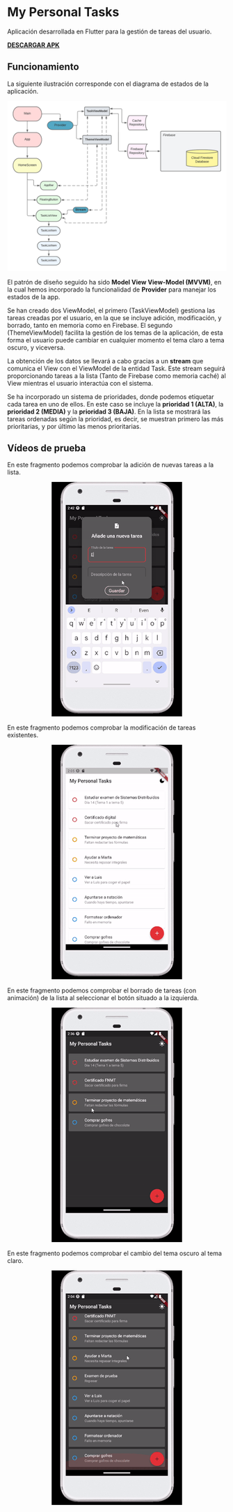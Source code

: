 # My Personal Tasks 

Aplicación desarrollada en Flutter para la gestión de tareas del usuario.

[**DESCARGAR APK**](https://github.com/carlosparra1998/WembleyStudiosMovies/raw/main/apk/app-release.apk)

## Funcionamiento

La siguiente ilustración corresponde con el diagrama de estados de la aplicación.

![](https://github.com/carlosparra1998/my_personal_tasks/blob/main/readme_raw/diagram.png)

El patrón de diseño seguido ha sido **Model View View-Model (MVVM)**, en la cual hemos incorporado la funcionalidad de **Provider** para manejar los estados de la app.

Se han creado dos ViewModel, el primero (TaskViewModel) gestiona las tareas creadas por el usuario, en la que se incluye adición, modificación, y borrado, tanto en memoria como en Firebase. El segundo (ThemeViewModel) facilita la gestión de los temas de la aplicación, de esta forma el usuario puede cambiar en cualquier momento el tema claro a tema oscuro, y viceversa.

La obtención de los datos se llevará a cabo gracias a un **stream** que comunica el View con el ViewModel de la entidad Task. Este stream seguirá proporcionando tareas a la lista (Tanto de Firebase como memoria caché) al View mientras el usuario interactúa con el sistema.

Se ha incorporado un sistema de prioridades, donde podemos etiquetar cada tarea en uno de ellos. En este caso se incluye la **prioridad 1 (ALTA)**, la **prioridad 2 (MEDIA)** y la **prioridad 3 (BAJA)**. En la lista se mostrará las tareas ordenadas según la prioridad, es decir, se muestran primero las más prioritarias, y por último las menos prioritarias.

## Vídeos de prueba

En este fragmento podemos comprobar la adición de nuevas tareas a la lista.

<p align="center">
  <img src="https://github.com/carlosparra1998/my_personal_tasks/blob/main/readme_raw/4.gif" />
</p>

En este fragmento podemos comprobar la modificación de tareas existentes.


<p align="center">
  <img src="https://github.com/carlosparra1998/my_personal_tasks/blob/main/readme_raw/3.gif" />
</p>

En este fragmento podemos comprobar el borrado de tareas (con animación) de la lista al seleccionar el botón situado a la izquierda.


<p align="center">
  <img src="https://github.com/carlosparra1998/my_personal_tasks/blob/main/readme_raw/2.gif" />
</p>

En este fragmento podemos comprobar el cambio del tema oscuro al tema claro.


<p align="center">
  <img src="https://github.com/carlosparra1998/my_personal_tasks/blob/main/readme_raw/1.gif" />
</p>

